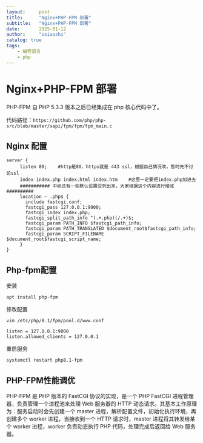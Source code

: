 ```yaml
---
layout:     post
title:      "Nginx+PHP-FPM 部署"
subtitle:   "Nginx+PHP-FPM 部署"
date:       2025-01-12
author:     "vxiaozhi"
catalog: true
tags:
    - 编程语言
    - php
---
```


# Nginx+PHP-FPM 部署

PHP-FPM 自 PHP 5.3.3 版本之后已经集成在 php 核心代码中了。

代码路径：`https://github.com/php/php-src/blob/master/sapi/fpm/fpm/fpm_main.c`


## Nginx 配置

```
server {
     listen 80;    #http是80，https就是 443 ssl，根据自己情况改，暂时先不讨论ssl
     index index.php index.html index.htm    #这里一定要把index.php加进去
     ########### 中间还有一些默认设置没列出来，大家根据这个内容进行增减##########
     location ~ .php$ {
       include fastcgi.conf;
       fastcgi_pass 127.0.0.1:9000;
       fastcgi_index index.php;
       fastcgi_split_path_info ^(.+.php)(/.+)$;
       fastcgi_param PATH_INFO $fastcgi_path_info;
       fastcgi_param PATH_TRANSLATED $document_root$fastcgi_path_info;
       fastcgi_param SCRIPT_FILENAME $document_root$fastcgi_script_name;
     }
}
```

## Php-fpm配置

安装

```
apt install php-fpm
```

修改配置

```
vim /etc/php/8.1/fpm/pool.d/www.conf
```

```
listen = 127.0.0.1:9000
listen.allowed_clients = 127.0.0.1
```

重启服务
```
systemctl restart php8.1-fpm
```

## PHP-FPM性能调优

PHP-FPM 是 PHP 版本的 FastCGI 协议的实现，是一个 PHP FastCGI 进程管理器，负责管理一个进程池来处理 Web 服务器的 HTTP 动态请求。其基本工作原理为：服务启动时会先创建一个 master 进程，解析配置文件，初始化执行环境，再创建多个 worker 进程，当接收到一个 HTTP 请求时，master 进程将其转发给某个 worker 进程，worker 负责动态执行 PHP 代码，处理完成后返回给 Web 服务器。

